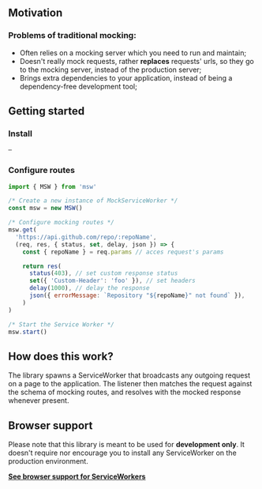 ## Motivation

### Problems of traditional mocking:

- Often relies on a mocking server which you need to run and maintain;
- Doesn't really mock requests, rather **replaces** requests' urls, so they go to the mocking server, instead of the production server;
- Brings extra dependencies to your application, instead of being a dependency-free development tool;

## Getting started

### Install

```bash
–
```

### Configure routes

```js
import { MSW } from 'msw'

/* Create a new instance of MockServiceWorker */
const msw = new MSW()

/* Configure mocking routes */
msw.get(
  'https://api.github.com/repo/:repoName',
  (req, res, { status, set, delay, json }) => {
    const { repoName } = req.params // acces request's params

    return res(
      status(403), // set custom response status
      set({ 'Custom-Header': 'foo' }), // set headers
      delay(1000), // delay the response
      json({ errorMessage: `Repository "${repoName}" not found` }),
    )
)

/* Start the Service Worker */
msw.start()
```

## How does this work?

The library spawns a ServiceWorker that broadcasts any outgoing request on a page to the application. The listener then matches the request against the schema of mocking routes, and resolves with the mocked response whenever present.

## Browser support

Please note that this library is meant to be used for **development only**. It doesn't require nor encourage you to install any ServiceWorker on the production environment.

[**See browser support for ServiceWorkers**](https://caniuse.com/#feat=serviceworkers)
